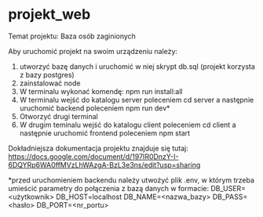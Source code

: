 ﻿# projekt_web

Temat projektu: Baza osób zaginionych

Aby uruchomić projekt na swoim urządzeniu należy:

1. utworzyć bazę danych i uruchomić w niej skrypt db.sql (projekt korzysta z bazy postgres)
2. zainstalować node
3. W terminalu wykonać komendę: npm run install:all
4. W terminalu wejść do katalogu server poleceniem cd server a następnie uruchomić backend poleceniem npm run dev\*
5. Otworzyć drugi terminal
6. W drugim teminalu wejść do katalogu client poleceniem cd client a następnie uruchomić frontend poleceniem npm start

Dokładniejsza dokumentacja projektu znajduje się tutaj: https://docs.google.com/document/d/197IR0DnzY-I-6DQYRp6WA0ffMVzLhWAzgA-BzL3e3ns/edit?usp=sharing

\*przed uruchomieniem backendu należy utwożyć plik .env, w którym trzeba umieścić parametry do połączenia z bazą danych w formacie:
DB_USER=<użytkownik>
DB_HOST=localhost
DB_NAME=<nazwa_bazy>
DB_PASS=<hasło>
DB_PORT=<nr_portu>
